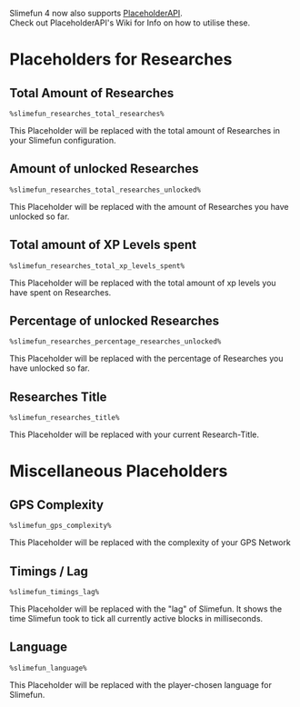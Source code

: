 Slimefun 4 now also supports [PlaceholderAPI](https://github.com/PlaceholderAPI/PlaceholderAPI).<br> Check out PlaceholderAPI's Wiki for Info on how to utilise these.

# Placeholders for Researches

## Total Amount of Researches
`%slimefun_researches_total_researches%`

This Placeholder will be replaced with the total amount of Researches in your Slimefun configuration.

## Amount of unlocked Researches
`%slimefun_researches_total_researches_unlocked%`

This Placeholder will be replaced with the amount of Researches you have unlocked so far.

## Total amount of XP Levels spent
`%slimefun_researches_total_xp_levels_spent%`

This Placeholder will be replaced with the total amount of xp levels you have spent on Researches.

## Percentage of unlocked Researches
`%slimefun_researches_percentage_researches_unlocked%`

This Placeholder will be replaced with the percentage of Researches you have unlocked so far.

## Researches Title
`%slimefun_researches_title%`

This Placeholder will be replaced with your current Research-Title.

# Miscellaneous Placeholders

## GPS Complexity
`%slimefun_gps_complexity%`

This Placeholder will be replaced with the complexity of your GPS Network

## Timings / Lag
`%slimefun_timings_lag%`

This Placeholder will be replaced with the "lag" of Slimefun. It shows the time Slimefun took to tick all currently active blocks in milliseconds.

## Language
`%slimefun_language%`

This Placeholder will be replaced with the player-chosen language for Slimefun.
